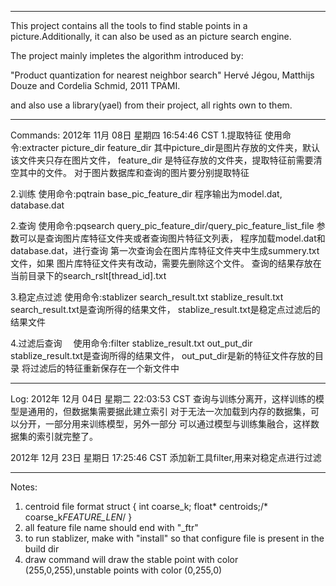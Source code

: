 ********************************************************************************************************

This project contains all the tools to find stable points in a 
picture.Additionally, it can also be used as an picture search 
engine.

The project mainly impletes the algorithm introduced by:

 "Product quantization for nearest neighbor search"
 Hervé Jégou, Matthijs Douze and Cordelia Schmid, 2011 TPAMI.

and also use a library(yael) from their project, all rights own to them.


******************************************************************************************************

Commands:
2012年 11月 08日 星期四 16:54:46 CST
1.提取特征
  使用命令:extracter picture_dir feature_dir
  其中picture_dir是图片存放的文件夹，默认该文件夹只存在图片文件，
feature_dir 是特征存放的文件夹，提取特征前需要清空其中的文件。
  对于图片数据库和查询的图片要分别提取特征

2.训练
  使用命令:pqtrain base_pic_feature_dir
  程序输出为model.dat, database.dat

2.查询
  使用命令:pqsearch  query_pic_feature_dir/query_pic_feature_list_file
  参数可以是查询图片库特征文件夹或者查询图片特征文列表，
  程序加载model.dat和database.dat，进行查询
  第一次查询会在图片库特征文件夹中生成summery.txt文件，如果
图片库特征文件夹有改动，需要先删除这个文件。
  查询的结果存放在当前目录下的search_rslt[thread_id].txt
  
3.稳定点过滤
  使用命令:stablizer search_result.txt stablize_result.txt
  search_result.txt是查询所得的结果文件，
  stablize_result.txt是稳定点过滤后的结果文件

4.过滤后查询
　使用命令:filter stablize_result.txt out_put_dir
  stablize_result.txt是查询所得的结果文件，
  out_put_dir是新的特征文件存放的目录
  将过滤后的特征重新保存在一个新文件中
******************************************************************************************************
Log:
2012年 12月 04日 星期二 22:03:53 CST
查询与训练分离开，这样训练的模型是通用的，但数据集需要据此建立索引
对于无法一次加载到内存的数据集，可以分开，一部分用来训练模型，另外一部分
可以通过模型与训练集融合，这样数据集的索引就完整了。


2012年 12月 23日 星期日 17:25:46 CST
添加新工具filter,用来对稳定点进行过滤

****************************************************************************************************
Notes:
1. centroid file format
struct {
    int coarse_k;
    float* centroids;/* coarse_k*FEATURE_LEN*/
}
2. all feature file name should end with "_ftr"
3. to run stablizer, make with "install" so that configure file is present in the build dir
4. draw command will draw the stable point with color (255,0,255),unstable points with color (0,255,0)


